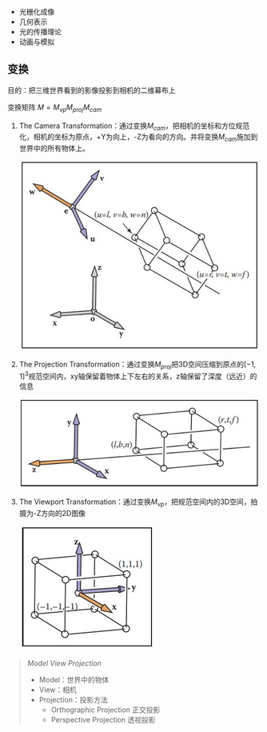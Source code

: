 - 光栅化成像
- 几何表示
- 光的传播理论
- 动画与模拟

## 变换

目的：把三维世界看到的影像投影到相机的二维幕布上

变换矩阵 $M = M_{vp} M_{proj} M_{cam}$

1. The Camera Transformation：通过变换$M_{cam}$，把相机的坐标和方位规范化，相机的坐标为原点，+Y为向上，-Z为看向的方向。并将变换$M_{cam}$施加到世界中的所有物体上。

   ![](./img/M_cam.jpeg)

2. The Projection Transformation：通过变换$M_{proj}$把3D空间压缩到原点的$[-1, 1]^3$规范空间内，xy轴保留着物体上下左右的关系，z轴保留了深度（远近）的信息

   ![](./img/M_proj.jpeg)

3. The Viewport Transformation：通过变换$M_{vp}$，把规范空间内的3D空间，拍摄为-Z方向的2D图像

   ![](./img/M_vp.jpeg)

> *Model View Projection*
>
> - Model：世界中的物体
> - View：相机
> - Projection：投影方法
>   - Orthographic Projection 正交投影
>   - Perspective Projection 透视投影

